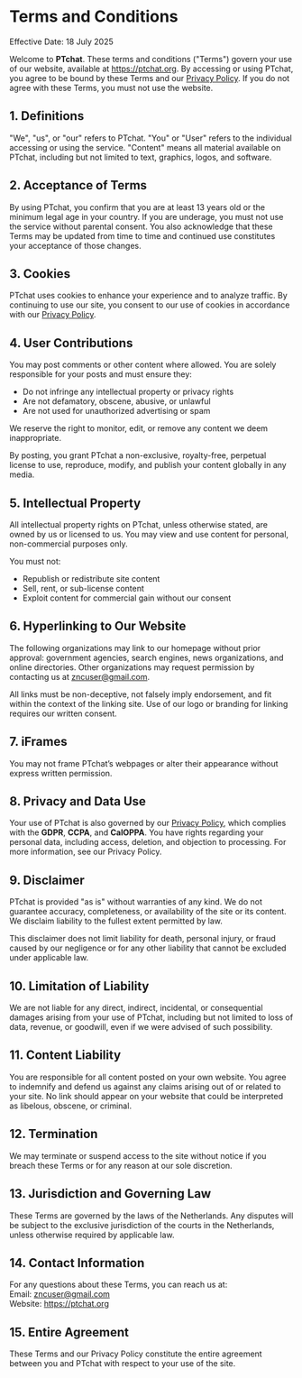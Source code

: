 <h1>Terms and Conditions</h1>

<p>Effective Date: 18 July 2025</p>

<p>Welcome to <strong>PTchat</strong>. These terms and conditions ("Terms") govern your use of our website, available at <a href="https://ptchat.org">https://ptchat.org</a>. By accessing or using PTchat, you agree to be bound by these Terms and our <a href="/Privacy_Policy.md">Privacy Policy</a>. If you do not agree with these Terms, you must not use the website.</p>

<h2>1. Definitions</h2>
<p>"We", "us", or "our" refers to PTchat. "You" or "User" refers to the individual accessing or using the service. "Content" means all material available on PTchat, including but not limited to text, graphics, logos, and software.</p>

<h2>2. Acceptance of Terms</h2>
<p>By using PTchat, you confirm that you are at least 13 years old or the minimum legal age in your country. If you are underage, you must not use the service without parental consent. You also acknowledge that these Terms may be updated from time to time and continued use constitutes your acceptance of those changes.</p>

<h2>3. Cookies</h2>
<p>PTchat uses cookies to enhance your experience and to analyze traffic. By continuing to use our site, you consent to our use of cookies in accordance with our <a href="/PTchat/Privacy_Policy.md">Privacy Policy</a>.</p>

<h2>4. User Contributions</h2>
<p>You may post comments or other content where allowed. You are solely responsible for your posts and must ensure they:</p>
<ul>
  <li>Do not infringe any intellectual property or privacy rights</li>
  <li>Are not defamatory, obscene, abusive, or unlawful</li>
  <li>Are not used for unauthorized advertising or spam</li>
</ul>
<p>We reserve the right to monitor, edit, or remove any content we deem inappropriate.</p>
<p>By posting, you grant PTchat a non-exclusive, royalty-free, perpetual license to use, reproduce, modify, and publish your content globally in any media.</p>

<h2>5. Intellectual Property</h2>
<p>All intellectual property rights on PTchat, unless otherwise stated, are owned by us or licensed to us. You may view and use content for personal, non-commercial purposes only.</p>
<p>You must not:</p>
<ul>
  <li>Republish or redistribute site content</li>
  <li>Sell, rent, or sub-license content</li>
  <li>Exploit content for commercial gain without our consent</li>
</ul>

<h2>6. Hyperlinking to Our Website</h2>
<p>The following organizations may link to our homepage without prior approval: government agencies, search engines, news organizations, and online directories. Other organizations may request permission by contacting us at <a href="mailto:zncuser@gmail.com">zncuser@gmail.com</a>.</p>
<p>All links must be non-deceptive, not falsely imply endorsement, and fit within the context of the linking site. Use of our logo or branding for linking requires our written consent.</p>

<h2>7. iFrames</h2>
<p>You may not frame PTchat’s webpages or alter their appearance without express written permission.</p>

<h2>8. Privacy and Data Use</h2>
<p>Your use of PTchat is also governed by our <a href="/PTchat/Privacy_Policy.md">Privacy Policy</a>, which complies with the <strong>GDPR</strong>, <strong>CCPA</strong>, and <strong>CalOPPA</strong>. You have rights regarding your personal data, including access, deletion, and objection to processing. For more information, see our Privacy Policy.</p>

<h2>9. Disclaimer</h2>
<p>PTchat is provided "as is" without warranties of any kind. We do not guarantee accuracy, completeness, or availability of the site or its content. We disclaim liability to the fullest extent permitted by law.</p>
<p>This disclaimer does not limit liability for death, personal injury, or fraud caused by our negligence or for any other liability that cannot be excluded under applicable law.</p>

<h2>10. Limitation of Liability</h2>
<p>We are not liable for any direct, indirect, incidental, or consequential damages arising from your use of PTchat, including but not limited to loss of data, revenue, or goodwill, even if we were advised of such possibility.</p>

<h2>11. Content Liability</h2>
<p>You are responsible for all content posted on your own website. You agree to indemnify and defend us against any claims arising out of or related to your site. No link should appear on your website that could be interpreted as libelous, obscene, or criminal.</p>

<h2>12. Termination</h2>
<p>We may terminate or suspend access to the site without notice if you breach these Terms or for any reason at our sole discretion.</p>

<h2>13. Jurisdiction and Governing Law</h2>
<p>These Terms are governed by the laws of the Netherlands. Any disputes will be subject to the exclusive jurisdiction of the courts in the Netherlands, unless otherwise required by applicable law.</p>

<h2>14. Contact Information</h2>
<p>For any questions about these Terms, you can reach us at:<br>
Email: <a href="mailto:zncuser@gmail.com">zncuser@gmail.com</a><br>
Website: <a href="https://ptchat.org">https://ptchat.org</a></p>

<h2>15. Entire Agreement</h2>
<p>These Terms and our Privacy Policy constitute the entire agreement between you and PTchat with respect to your use of the site.</p>
